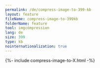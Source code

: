 ```yaml
---
permalink: /de/compress-image-to-399-kb
layout: feature
fileName: compress-image-to-399kb
folderName: feature
tool: imgcompression
lang: de
size: 399
type: kb
nointernationalization: true
---
```

{%- include compress-image-to-X.html -%}
      